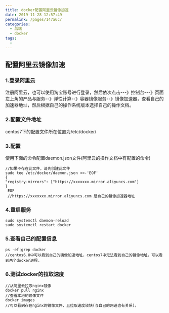 ```yaml
---
title: docker配置阿里云镜像加速
date: 2019-11-28 12:57:49
permalink: /pages/147a6c/
categories:
  - 后端
  - docker
tags:
  - 
---
```

## 配置阿里云镜像加速
### 1.登录阿里云
注册阿里云，也可以使用淘宝账号进行登录，然后依次点击---》控制台---》页面左上角的产品与服务--》弹性计算--》容器镜像服务--》镜像加速器，查看自己的加速器地址，然后根据自己的操作系统版本选择自己的操作文档。
### 2.配置文件地址
centos7下的配置文件所在位置为/etc/docker/
### 3.配置
使用下面的命令配置daemon.json文件(阿里云的操作文档中有配置的命令)

    //如果不存在此文件，请先创建此文件
    sudo tee /etc/docker/daemon.json <<-'EOF'
    {
    "registry-mirrors": ["https://xxxxxxx.mirror.aliyuncs.com"]
    }
     EOF
     //https://xxxxxxx.mirror.aliyuncs.com 是自己的镜像加速器地址
### 4.重启服务
```
sudo systemctl daemon-reload
sudo systemctl restart docker
```
### 5.查看自己的配置信息
```
ps -ef|grep docker
//centos6.8中可以看到自己的镜像加速地址，centos7中无法看到自己的镜像地址，可以看到两个docker进程。
```
### 6.测试docker的拉取速度
```
//从阿里云拉取nginx镜像
docker pull nginx
//查看本地的镜像文件
docker images
//可以看到存在nginx的镜像文件，且拉取速度较快(与自己的网速也有关系)。
```